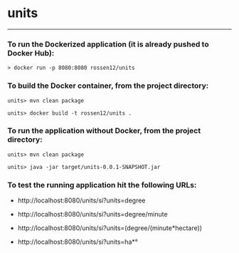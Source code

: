 # units
___
### To run the Dockerized application (it is already pushed to Docker Hub):

    > docker run -p 8080:8080 rossen12/units 

### To build the Docker container, from the project directory:

    units> mvn clean package

    units> docker build -t rossen12/units . 

### To run the application without Docker, from the project directory:

    units> mvn clean package

    units> java -jar target/units-0.0.1-SNAPSHOT.jar

### To test the running application hit the following URLs:

+ http://localhost:8080/units/si?units=degree

+ http://localhost:8080/units/si?units=degree/minute

+ http://localhost:8080/units/si?units=(degree/(minute*hectare))

+ http://localhost:8080/units/si?units=ha*°
